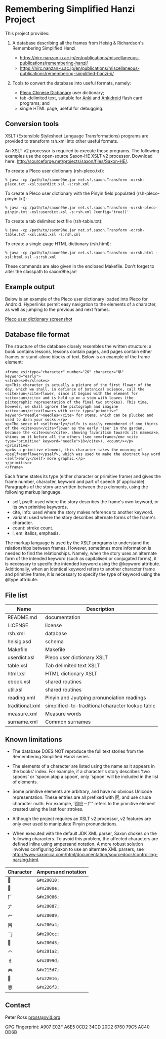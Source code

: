 Remembering Simplified Hanzi Project
====================================

This project provides:

1) A database describing all the frames from Heisig & Richardson's Remembering Simplified Hanzi.
   * <https://nirc.nanzan-u.ac.jp/en/publications/miscellaneous-publications/remembering-hanzi/>
   * <https://nirc.nanzan-u.ac.jp/en/publications/miscellaneous-publications/remembering-simplified-hanzi-ii/>

2) Tools to convert the database into useful formats, namely:
   * [Pleco Chinese Dictionary](http://www.pleco.com/) user dictionary;
   * tab-delimited text, suitable for [Anki](http://ankisrs.net/) and [Ankidroid](<https://github.com/ankidroid>) flash card programs; and
   * single HTML page, useful for debugging.


Conversion tools
----------------
XSLT (Extensible Stylesheet Language Transformations) programs are provided to transform
rsh.xml into other useful formats.

An XSLT v2 processor is required to execute these programs.
The following examples use the open-source Saxon-HE XSLT v2 processor.
Download here: <http://sourceforge.net/projects/saxon/files/Saxon-HE/>.

To create a Pleco user dictionary (rsh-pleco.txt):
```
% java -cp /path/to/saxon9he.jar net.sf.saxon.Transform -o:rsh-pleco.txt -xsl:userdict.xsl -s:rsh.xml
```

To create a Pleco user dictionary with the Pinyin field populated (rsh-pleco-pinyin.txt):
```
% java -cp /path/to/saxon9he.jar net.sf.saxon.Transform -o:rsh-pleco-pinyin.txt -xsl:userdict.xsl -s:rsh.xml ?config='true()'
```

To create a tab delimited text file (rsh-table.txt):
```
% java -cp /path/to/saxon9he.jar net.sf.saxon.Transform -o:rsh-table.txt -xsl:anki.xsl -s:rsh.xml
```

To create a single-page HTML dictionary (rsh.html):
```
% java -cp /path/to/saxon9he.jar net.sf.saxon.Transform -o:rsh.html -xsl:html.xsl -s:rsh.xml
```

These commands are also given in the enclosed Makefile.
Don't forget to alter the classpath to saxon9he.jar!


Example output
--------------
Below is an example of the Pleco user dictionary loaded into Pleco for Android.
Hyperlinks permit easy navigation to the elements of a character, as well as jumping to the previous and next frames.

[Pleco user dictionary screenshot](/example/userdict.png)


Database file format
--------------------
The structure of the database closely resembles the written structure: a book contains lessons, lessons contain pages, and pages contain either frames or stand-alone blocks of text.
Below is an example of the frame element:

```
<frame xsi:type="character" number="26" character="早" keyword="early">
<strokes>6</strokes>
<p>This character is actually a picture of the first flower of the day, which we shall, in defiance of botanical science, call the <cite>sun</cite>flower, since it begins with the element for <cite>sun</cite> and is held up on a stem with leaves (the pictographic representation of the final two strokes). This time, however, we shall ignore the pictograph and imagine <cite>sun</cite>flowers with <cite type="primitive" keyword="needle">needles</cite> for stems, which can be plucked and used to darn your socks.</p>
<p>The sense of <self>early</self> is easily remembered if one thinks of the <cite>sun</cite>flower as the early riser in the garden, because the <cite>sun</cite>, showing favoritism towards its namesake, shines on it before all the others (see <em>frame</em> <cite type="primitive" keyword="needle">10</cite>). <count/></p>
<primitive>
<p>As a primitive element, this character takes the meaning of <pself>sunflower</pself>, which was used to make the abstract key word <self>early</self> more graphic.</p>
</primitive>
</frame>
```

Each frame states its type (either character or primitive frame) and gives the frame number, character, keyword and part of speech (if applicable).
Paragraphs of the story are written between the p elements, using the following markup language.
* self, pself: used where the story describes the frame's own keyword, or its own primitive keywords.
* cite, info: used where the story makes reference to another keyword.
* variant: used where the story describes alternate forms of the frame's character.
* count: stroke count.
* i, em: italics, emphasis.

The markup language is used by the XSLT programs to understand the relationships between frames.
However, sometimes more information is needed to find the relationships.
Namely, when the story uses an alternate form of the intended keyword (such as capitalised or conjugated forms), it is necessary to specify the intended keyword using the @keyword attribute.
Additionally, when an identical keyword refers to another character frame and primitive frame, it is necessary to specify the type of keyword using the @type attribute.


File list
---------
| Name            | Description
|-----------------|------------
| README.md       | documentation
| LICENSE         | license
| rsh.xml         | database
| heisig.xsd      | schema
| Makefile        | Makefile
| userdict.xsl    | Pleco user dictionary XSLT
| table.xsl       | Tab delimited text XSLT
| html.xsl        | HTML dictionary XSLT
| ebook.xsl       | shared routines
| util.xsl        | shared routines
| reading.xml     | Pinyin and Jyutping pronunciation readings
| traditional.xml | simplified-to-traditional character lookup table
| measure.xml     | Measure words
| surname.xml     | Common surnames


Known limitations
-----------------

* The database DOES NOT reproduce the full text stories from the Remembering Simplified Hanzi series.

* The elements of a character are listed using the name as it appears in the books' index.
  For example, if a character's story describes 'two spoons' or 'spoon atop a spoon', only 'spoon' will be included in the list of elements.

* Some primitive elements are arbitrary, and have no obvious Unicode representation.
  These entries are all prefixed with 囧, and use crude character math.
  For example, '囧应－广' refers to the primitive element created using the last four strokes.

* Although the project requires an XSLT v2 processor, v2 features are only ever used to manipulate Pinyin pronunciations.

* When executed with the default JDK XML parser, Saxon chokes on the following characters.
  To avoid this problem, the affected characters are defined inline using ampersand notation.
  A more robust solution involves configuring Saxon to use an alternate XML parsers, see <http://www.saxonica.com/html/documentation/sourcedocs/controlling-parsing.html>.

| Character | Ampersand notation
|-----------|-------------------
| 𠀐 | ```&#x20010;```
| 𠀎 | ```&#x2000e;```
| 𠂆 | ```&#x20086;```
| 𠂇 | ```&#x20087;```
| 𠂉 | ```&#x20089;```
| 𠂤 | ```&#x200a4;```
| 𠃌 | ```&#x200cc;```
| 𠃓 | ```&#x200d3;```
| 𠆢 | ```&#x201a2;```
| 𠦝 | ```&#x2099d;```
| 𡗗 | ```&#x215d7;```
| 𢀖 | ```&#x22016;```
| 𢛳 | ```&#x226f3;```


Contact
-------
Peter Ross <pross@xvid.org>

GPG Fingerprint: A907 E02F A6E5 0CD2 34CD 20D2 6760 79C5 AC40 DD6B

